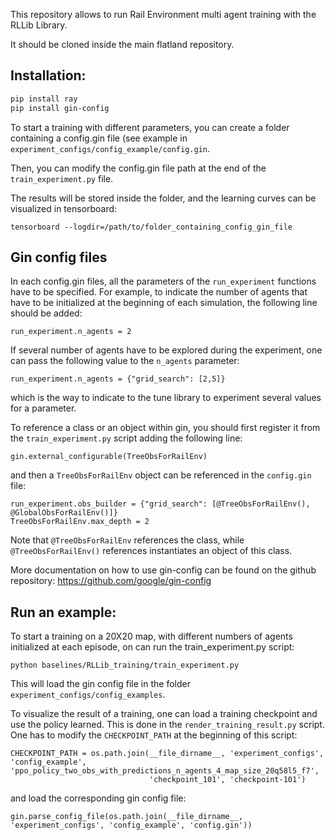 This repository allows to run Rail Environment multi agent training with the RLLib Library.

It should be cloned inside the main flatland repository.

## Installation:
```sh
pip install ray
pip install gin-config
```

To start a training with different parameters, you can create a folder containing a config.gin file (see example in `experiment_configs/config_example/config.gin`.

Then, you can modify the config.gin file path at the end of the `train_experiment.py` file.

The results will be stored inside the folder, and the learning curves can be visualized in 
tensorboard:

```
tensorboard --logdir=/path/to/folder_containing_config_gin_file
```

## Gin config files

In each config.gin files, all the parameters of the `run_experiment` functions have to be specified.
For example, to indicate the number of agents that have to be initialized at the beginning of each simulation, the following line should be added:

```
run_experiment.n_agents = 2
```

If several number of agents have to be explored during the experiment, one can pass the following value to the `n_agents` parameter:

```
run_experiment.n_agents = {"grid_search": [2,5]}
```

which is the way to indicate to the tune library to experiment several values for a parameter.

To reference a class or an object within gin, you should first register it from the `train_experiment.py` script adding the following line:

```
gin.external_configurable(TreeObsForRailEnv)
```

and then a `TreeObsForRailEnv` object can be referenced in the `config.gin` file:

```
run_experiment.obs_builder = {"grid_search": [@TreeObsForRailEnv(), @GlobalObsForRailEnv()]}
TreeObsForRailEnv.max_depth = 2
```

Note that `@TreeObsForRailEnv` references the class, while `@TreeObsForRailEnv()` references instantiates an object of this class.




More documentation on how to use gin-config can be found on the github repository: https://github.com/google/gin-config

## Run an example:
To start a training on a 20X20 map, with different numbers of agents initialized at each episode, on can run the train_experiment.py script:
```
python baselines/RLLib_training/train_experiment.py
```
This will load the gin config file in the folder `experiment_configs/config_examples`.

To visualize the result of a training, one can load a training checkpoint and use the policy learned.
This is done in the `render_training_result.py` script. One has to modify the `CHECKPOINT_PATH` at the beginning of this script:

```
CHECKPOINT_PATH = os.path.join(__file_dirname__, 'experiment_configs', 'config_example', 'ppo_policy_two_obs_with_predictions_n_agents_4_map_size_20q58l5_f7',
                               'checkpoint_101', 'checkpoint-101')
```
and load the corresponding gin config file:

```
gin.parse_config_file(os.path.join(__file_dirname__, 'experiment_configs', 'config_example', 'config.gin'))
```


